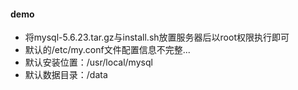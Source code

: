 #### demo

- 将mysql-5.6.23.tar.gz与install.sh放置服务器后以root权限执行即可
- 默认的/etc/my.conf文件配置信息不完整...
- 默认安装位置：/usr/local/mysql
- 默认数据目录：/data
